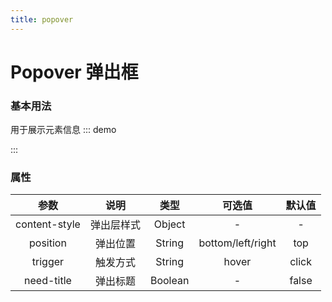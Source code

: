 ```yaml
---
title: popover
---
```

# Popover 弹出框
### 基本用法
用于展示元素信息
::: demo

<template>
       <v-popover>
         <template slot="content">
           I'm content
         </template>  
         <v-button>Show up</v-button>
       </v-popover>
       <v-popover need-title position="bottom">
         <template slot="title">
           I'm title
         </template>
         <template slot="content">
           I'm Content
         </template>  
         <v-button>With title</v-button>
       </v-popover> 
       <v-popover trigger="hover" position="left">
         <template slot="content">
           I'm Content
         </template>  
         <v-button>Trigger with hover</v-button>
       </v-popover> 
       <v-popover trigger="hover" position="right">
         <template slot="content">
           I'm Content
         </template>  
         <v-button>Diffrent position</v-button>
       </v-popover> 
      <v-popover :content-styles="styleObj">
        <template slot="content">
          我是内容
        </template>  
        <v-button>自定义样式</v-button>
      </v-popover>          
</template>

<script>
import Button from '../../src/basic/button.vue'
import Popover from '../../src/popover/popover.vue'
export default {
    data(){
        return {
           styleObj:{
                color:'lightblue',
                padding:'20px'
           }
        }
    },
    components: {
        'v-button': Button,   
        'v-popover': Popover,
    }
}
</script>
:::

### 属性
| 参数 | 说明 | 类型 | 可选值 | 默认值 |
| :---: | :----: | :----: | :----: | :----: |
| content-style | 弹出层样式 | Object | - | - |
| position | 弹出位置 | String | bottom/left/right | top |
| trigger  | 触发方式  | String | hover | click |
| need-title  | 弹出标题  | Boolean | - | false |